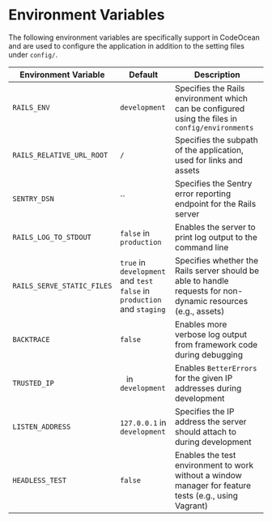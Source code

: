# Environment Variables

The following environment variables are specifically support in CodeOcean and are used to configure the application in addition to the setting files under `config/`.

| Environment Variable 	| Default 	| Description 	|
|-	|-	|-	|
| `RAILS_ENV` 	| `development` 	| Specifies the Rails environment which can be configured using the files in `config/environments` 	|
| `RAILS_RELATIVE_URL_ROOT` 	| `/` 	| Specifies the subpath of the application, used for links and assets 	|
| `SENTRY_DSN` 	| `` 	| Specifies the Sentry error reporting endpoint for the Rails server 	|
| `RAILS_LOG_TO_STDOUT` 	| `false` in `production` 	| Enables the server to print log output to the command line 	|
| `RAILS_SERVE_STATIC_FILES` 	| `true` in `development` and `test`<br>`false` in `production` and `staging` 	| Specifies whether the Rails server should be able to handle requests for non-dynamic resources (e.g., assets) 	|
| `BACKTRACE` 	| `false` 	| Enables more verbose log output from framework code during debugging 	|
| `TRUSTED_IP` 	| ` ` in `development` 	| Enables `BetterErrors` for the given IP addresses during development 	|
| `LISTEN_ADDRESS` 	| `127.0.0.1` in `development` 	| Specifies the IP address the server should attach to during development 	|
| `HEADLESS_TEST` 	| `false` 	| Enables the test environment to work without a window manager for feature tests (e.g., using Vagrant) 	|
